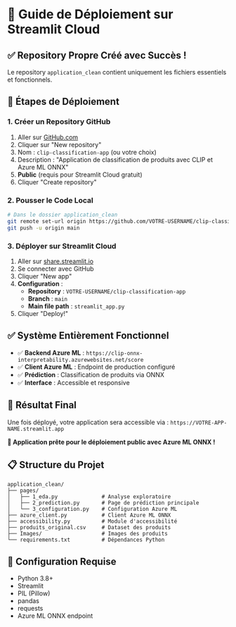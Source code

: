 # 🚀 Guide de Déploiement sur Streamlit Cloud

## ✅ **Repository Propre Créé avec Succès !**

Le repository `application_clean` contient uniquement les fichiers essentiels et fonctionnels.

## 🎯 **Étapes de Déploiement**

### 1. **Créer un Repository GitHub**
1. Aller sur [GitHub.com](https://github.com)
2. Cliquer sur "New repository"
3. Nom : `clip-classification-app` (ou votre choix)
4. Description : "Application de classification de produits avec CLIP et Azure ML ONNX"
5. **Public** (requis pour Streamlit Cloud gratuit)
6. Cliquer "Create repository"

### 2. **Pousser le Code Local**
```bash
# Dans le dossier application_clean
git remote set-url origin https://github.com/VOTRE-USERNAME/clip-classification-app.git
git push -u origin main
```

### 3. **Déployer sur Streamlit Cloud**
1. Aller sur [share.streamlit.io](https://share.streamlit.io)
2. Se connecter avec GitHub
3. Cliquer "New app"
4. **Configuration** :
   - **Repository** : `VOTRE-USERNAME/clip-classification-app`
   - **Branch** : `main`
   - **Main file path** : `streamlit_app.py`
5. Cliquer "Deploy!"

## ✅ **Système Entièrement Fonctionnel**

- ✅ **Backend Azure ML** : `https://clip-onnx-interpretability.azurewebsites.net/score`
- ✅ **Client Azure ML** : Endpoint de production configuré
- ✅ **Prédiction** : Classification de produits via ONNX
- ✅ **Interface** : Accessible et responsive

## 🎉 **Résultat Final**

Une fois déployé, votre application sera accessible via :
`https://VOTRE-APP-NAME.streamlit.app`

**🎯 Application prête pour le déploiement public avec Azure ML ONNX !**

## 📋 **Structure du Projet**
```
application_clean/
├── pages/
│   ├── 1_eda.py              # Analyse exploratoire
│   ├── 2_prediction.py       # Page de prédiction principale
│   └── 3_configuration.py    # Configuration Azure ML
├── azure_client.py           # Client Azure ML ONNX
├── accessibility.py          # Module d'accessibilité
├── produits_original.csv     # Dataset des produits
├── Images/                   # Images des produits
└── requirements.txt          # Dépendances Python
```

## 🔧 **Configuration Requise**
- Python 3.8+
- Streamlit
- PIL (Pillow)
- pandas
- requests
- Azure ML ONNX endpoint